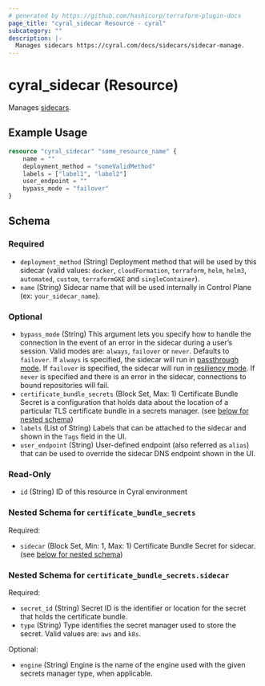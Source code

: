 ```yaml
---
# generated by https://github.com/hashicorp/terraform-plugin-docs
page_title: "cyral_sidecar Resource - cyral"
subcategory: ""
description: |-
  Manages sidecars https://cyral.com/docs/sidecars/sidecar-manage.
---
```


# cyral_sidecar (Resource)

Manages [sidecars](https://cyral.com/docs/sidecars/sidecar-manage).

## Example Usage

```terraform
resource "cyral_sidecar" "some_resource_name" {
    name = ""
    deployment_method = "someValidMethod"
    labels = ["label1", "label2"]
    user_endpoint = ""
    bypass_mode = "failover"
}
```

<!-- schema generated by tfplugindocs -->

## Schema

### Required

- `deployment_method` (String) Deployment method that will be used by this sidecar (valid values: `docker`, `cloudFormation`, `terraform`, `helm`, `helm3`, `automated`, `custom`, `terraformGKE` and `singleContainer`).
- `name` (String) Sidecar name that will be used internally in Control Plane (ex: `your_sidecar_name`).

### Optional

- `bypass_mode` (String) This argument lets you specify how to handle the connection in the event of an error in the sidecar during a user’s session. Valid modes are: `always`, `failover` or `never`. Defaults to `failover`. If `always` is specified, the sidecar will run in [passthrough mode](https://cyral.com/docs/sidecars/sidecar-manage#passthrough-mode). If `failover` is specified, the sidecar will run in [resiliency mode](https://cyral.com/docs/sidecars/sidecar-manage#resilient-mode-of-sidecar-operation). If `never` is specified and there is an error in the sidecar, connections to bound repositories will fail.
- `certificate_bundle_secrets` (Block Set, Max: 1) Certificate Bundle Secret is a configuration that holds data about the location of a particular TLS certificate bundle in a secrets manager. (see [below for nested schema](#nestedblock--certificate_bundle_secrets))
- `labels` (List of String) Labels that can be attached to the sidecar and shown in the `Tags` field in the UI.
- `user_endpoint` (String) User-defined endpoint (also referred as `alias`) that can be used to override the sidecar DNS endpoint shown in the UI.

### Read-Only

- `id` (String) ID of this resource in Cyral environment

<a id="nestedblock--certificate_bundle_secrets"></a>

### Nested Schema for `certificate_bundle_secrets`

Required:

- `sidecar` (Block Set, Min: 1, Max: 1) Certificate Bundle Secret for sidecar. (see [below for nested schema](#nestedblock--certificate_bundle_secrets--sidecar))

<a id="nestedblock--certificate_bundle_secrets--sidecar"></a>

### Nested Schema for `certificate_bundle_secrets.sidecar`

Required:

- `secret_id` (String) Secret ID is the identifier or location for the secret that holds the certificate bundle.
- `type` (String) Type identifies the secret manager used to store the secret. Valid values are: `aws` and `k8s`.

Optional:

- `engine` (String) Engine is the name of the engine used with the given secrets manager type, when applicable.
